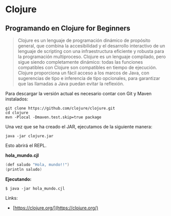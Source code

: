 # Clojure

## Programando en Clojure for Beginners

> Clojure es un lenguaje de programación dinámico de propósito general, que combina la accesibilidad y el desarrollo interactivo de un lenguaje de scripting con una infraestructura eficiente y robusta para la programación multiproceso. Clojure es un lenguaje compilado, pero sigue siendo completamente dinámico: todas las funciones compatibles con Clojure son compatibles en tiempo de ejecución. Clojure proporciona un fácil acceso a los marcos de Java, con sugerencias de tipo e inferencia de tipo opcionales, para garantizar que las llamadas a Java puedan evitar la reflexión.

Para descargar la versión actual es necesario contar con Git y Maven instalados:

```
git clone https://github.com/clojure/clojure.git
cd clojure
mvn -Plocal -Dmaven.test.skip=true package
```

Una vez que se ha creado el JAR, ejecutamos de la siguiente manera:
```
java -jar clojure.jar
```
Esto abrirá el REPL.


**hola_mundo.cjl**
```java
(def saludo "Hola, mundo!!")
(println saludo)
```

**Ejecutando:**
```
$ java -jar hola_mundo.cjl
```


Links:
* [https://clojure.org/](https://clojure.org/)